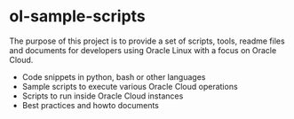 # ol-sample-scripts
The purpose of this project is to provide a set of scripts, tools, readme files and documents for developers using Oracle Linux
 with a focus on Oracle Cloud. 
 
- Code snippets in python, bash or other languages
- Sample scripts to execute various Oracle Cloud operations
- Scripts to run inside Oracle Cloud instances 
- Best practices and howto documents

